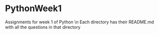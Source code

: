 # PythonWeek1
Assignments for week 1 of Python \n
Each directory has their README.md with all the questions in that directory
